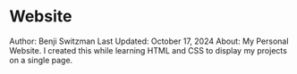 # Website
Author: Benji Switzman
Last Updated: October 17, 2024
About: My Personal Website. I created this while learning HTML and CSS to display my projects on a single page.
